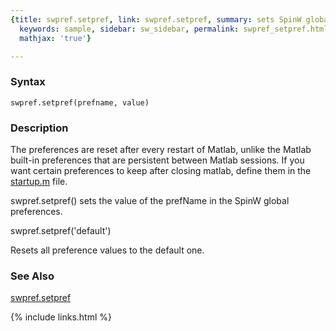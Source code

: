 ```yaml
---
{title: swpref.setpref, link: swpref.setpref, summary: sets SpinW global preferences,
  keywords: sample, sidebar: sw_sidebar, permalink: swpref_setpref.html, folder: swpref,
  mathjax: 'true'}

---
```


### Syntax

`swpref.setpref(prefname, value)`

### Description

The preferences are reset after every restart of Matlab, unlike the
Matlab built-in preferences that are persistent between Matlab sessions.
If you want certain preferences to keep after closing matlab, define them
in the <a href="matlab:edit('startup.m')">startup.m</a> file.
 
swpref.setpref() sets the value of the prefName in the SpinW global
preferences.
 
swpref.setpref('default')
 
Resets all preference values to the default one.
 

### See Also

[swpref.setpref](swpref_setpref.html)

{% include links.html %}
